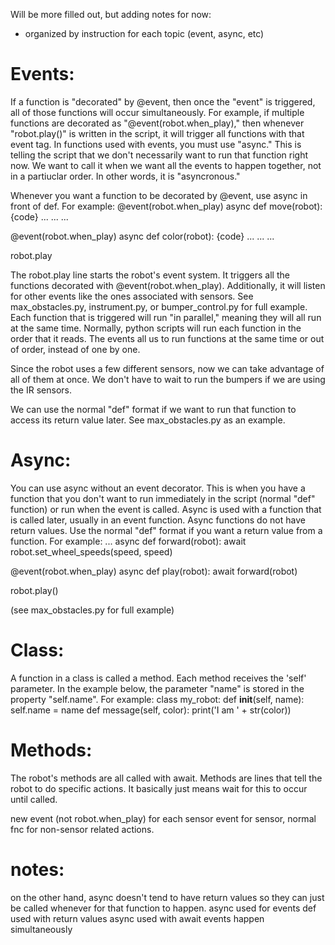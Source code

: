 Will be more filled out, but adding notes for now:
- organized by instruction for each topic (event, async, etc) 


# Events:
If a function is "decorated" by @event, then once the "event" is triggered, all of those functions will occur simultaneously. For example, if multiple functions are decorated as "@event(robot.when_play)," then whenever "robot.play()" is written in the script, it will trigger all functions with that event tag. In functions used with events, you must use "async." This is telling the script that we don't necessarily want to run that function right now. We want to call it when we want all the events to happen together, not in a partiuclar order. In other words, it is "asyncronous." 

Whenever you want a function to be decorated by @event, use async in front of def. For example:
@event(robot.when_play)
  async def move(robot):
    {code}
    ...
    ...
    ...
   
   
@event(robot.when_play)
  async def color(robot):
    {code}
    ...
    ...
    ...
    
robot.play

The robot.play line starts the robot's event system. It triggers all the functions decorated with @event(robot.when_play). Additionally, it will listen for other events like the ones associated with sensors. See max_obstacles.py, instrument.py, or bumper_control.py for full example. Each function that is triggered will run "in parallel," meaning they will all run at the same time. Normally, python scripts will run each function in the order that it reads. The events all us to run functions at the same time or out of order, instead of one by one. 

Since the robot uses a few different sensors, now we can take advantage of all of them at once. We don't have to wait to run the bumpers if we are using the IR sensors. 

We can use the normal "def" format if we want to run that function to access its return value later. See max_obstacles.py as an example.

# Async:
You can use async without an event decorator. This is when you have a function that you don't want to run immediately in the script (normal "def" function) or run when the event is called. Async is used with a function that is called later, usually in an event function. Async functions do not have return values. Use the normal "def" format if you want a return value from a function. For example:
...
async def forward(robot):
    await robot.set_wheel_speeds(speed, speed)
    
@event(robot.when_play)
async def play(robot):
    await forward(robot)

robot.play()

(see max_obstacles.py for full example)

# Class:
A function in a class is called a method. Each method receives the 'self' parameter. In the example below, the parameter "name" is stored in the property "self.name". For example:
class my_robot:
    def __init__(self, name):
        self.name = name
    def message(self, color):
        print('I am ' + str(color))

# Methods:
The robot's methods are all called with await. Methods are lines that tell the robot to do specific actions. It basically just means wait for this to occur until called.

new event (not robot.when_play) for each sensor
event for sensor, normal fnc for non-sensor related actions.

# notes:
on the other hand, async doesn't tend to have return values so they can just be
called whenever for that function to happen.
async used for events
def used with return values
async used with await
events happen simultaneously
